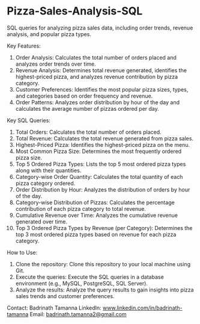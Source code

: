 # Pizza-Sales-Analysis-SQL
SQL queries for analyzing pizza sales data, including order trends, revenue analysis, and popular pizza types.

Key Features:
1.	Order Analysis: Calculates the total number of orders placed and analyzes order trends over time.
2.	Revenue Analysis: Determines total revenue generated, identifies the highest-priced pizza, and analyzes revenue contribution by pizza category.
3.	Customer Preferences: Identifies the most popular pizza sizes, types, and categories based on order frequency and revenue.
4.	Order Patterns: Analyzes order distribution by hour of the day and calculates the average number of pizzas ordered per day.

Key SQL Queries:
1.	Total Orders: Calculates the total number of orders placed.
2.	Total Revenue: Calculates the total revenue generated from pizza sales.
3.	Highest-Priced Pizza: Identifies the highest-priced pizza on the menu.
4.	Most Common Pizza Size: Determines the most frequently ordered pizza size.
5.	Top 5 Ordered Pizza Types: Lists the top 5 most ordered pizza types along with their quantities.
6.	Category-wise Order Quantity: Calculates the total quantity of each pizza category ordered.
7.	Order Distribution by Hour: Analyzes the distribution of orders by hour of the day.
8.	Category-wise Distribution of Pizzas: Calculates the percentage contribution of each pizza category to total revenue.
9.	Cumulative Revenue over Time: Analyzes the cumulative revenue generated over time.
10.	Top 3 Ordered Pizza Types by Revenue (per Category): Determines the top 3 most ordered pizza types based on revenue for each pizza category.

How to Use:
1. Clone the repository: Clone this repository to your local machine using Git.
2. Execute the queries: Execute the SQL queries in a database environment (e.g., MySQL, PostgreSQL, SQL Server).
3. Analyze the results: Analyze the query results to gain insights into pizza sales trends and customer preferences.

Contact: Badrinath Tamanna 
LinkedIn: www.linkedin.com/in/badrinath-tamanna 
Email: badrinath.tamanna2@gmail.com
